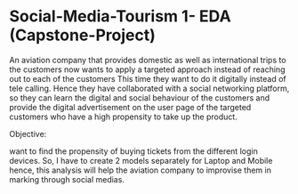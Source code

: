 # Social-Media-Tourism 1- EDA (Capstone-Project)
An aviation company that provides domestic as well as international trips to the customers now  wants to apply a targeted approach instead of reaching out to each of the customers This time 
they want to do it digitally instead of tele calling. Hence they have collaborated with a social 
networking platform, so they can learn the digital and social behaviour of the customers and 
provide the digital advertisement on the user page of the targeted customers who have a high 
propensity to take up the product. 

Objective: 

 want to find the propensity of buying tickets from the different login devices. So, I have to create 2 models separately for Laptop and Mobile hence, this analysis will help the aviation company to improvise them in marking through social medias. 

